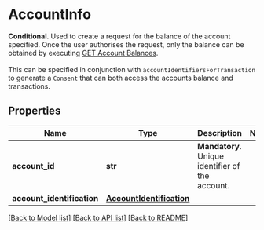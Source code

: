 # AccountInfo

__Conditional__. Used to create a request for the balance of the account specified. Once the user authorises the request, only the balance can be obtained by executing [GET Account Balances](./#get-account-balances).<br><br> This can be specified in conjunction with `accountIdentifiersForTransaction` to generate a `Consent` that can both access the accounts balance and transactions.
## Properties
Name | Type | Description | Notes
------------ | ------------- | ------------- | -------------
**account_id** | **str** | __Mandatory__. Unique identifier of the account. | 
**account_identification** | [**AccountIdentification**](AccountIdentification.md) |  | 

[[Back to Model list]](../README.md#documentation-for-models) [[Back to API list]](../README.md#documentation-for-api-endpoints) [[Back to README]](../README.md)


